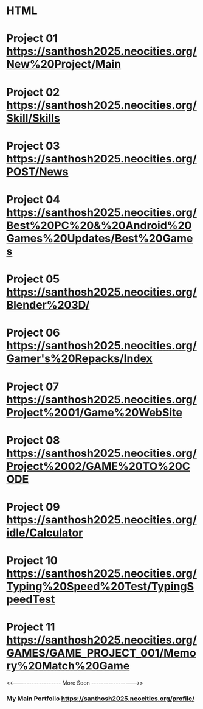 # HTML

# Project 01   https://santhosh2025.neocities.org/New%20Project/Main

# Project 02   https://santhosh2025.neocities.org/Skill/Skills

# Project 03    https://santhosh2025.neocities.org/POST/News

# Project 04   https://santhosh2025.neocities.org/Best%20PC%20&%20Android%20Games%20Updates/Best%20Games

# Project 05   https://santhosh2025.neocities.org/Blender%203D/

# Project 06   https://santhosh2025.neocities.org/Gamer's%20Repacks/Index

# Project 07   https://santhosh2025.neocities.org/Project%2001/Game%20WebSite 

# Project 08   https://santhosh2025.neocities.org/Project%2002/GAME%20TO%20CODE

# Project 09   https://santhosh2025.neocities.org/idle/Calculator

# Project 10   https://santhosh2025.neocities.org/Typing%20Speed%20Test/TypingSpeedTest

# Project 11   https://santhosh2025.neocities.org/GAMES/GAME_PROJECT_001/Memory%20Match%20Game





<<------------------ More Soon ----------------->>



### My Main Portfolio   https://santhosh2025.neocities.org/profile/
